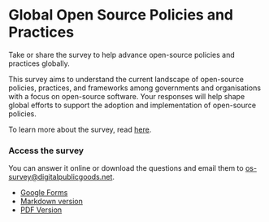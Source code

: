 # Global Open Source Policies and Practices

Take or share the survey to help advance open-source policies and practices globally.

This survey aims to understand the current landscape of open-source policies, practices, and frameworks among governments and organisations with a focus on open-source software. Your responses will help shape global efforts to support the adoption and implementation of open-source policies. 

To learn more about the survey, read [here](https://www.digitalpublicgoods.net/blog/opensourcesurvey).

### Access the survey
You can answer it online or download the questions and email them to os-survey@digitalpublicgoods.net.

- [Google Forms](https://docs.google.com/forms/d/e/1FAIpQLScOufwUwp62dnbsDFHnfAgFWA_8yPKQJ_SNG9JtvyRO9tdyXw/viewform?usp=header)
- [Markdown version](https://github.com/DPGAlliance/Global-Open-Source-Policies-and-Practices/blob/main/survey.md)
- [PDF Version](https://github.com/DPGAlliance/Global-Open-Source-Policies-and-Practices/blob/main/Survey%20on%20Open-Source%20Software%20Policies%20and%20Practices.pdf)
